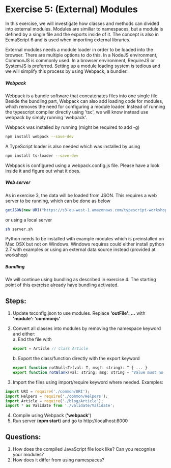 # Exercise 5: (External) Modules
In this exercise, we will investigate how classes and methods can divided into external modules. Modules are similiar to namespaces, but a module is defined by a single file and the exports inside of it.
The concept is also in EcmaScript 6 and is used when importing external libraries.

External modules needs a module loader in order to be loaded into the browser. There are multiple options to do this. In a NodeJS environment, CommonJS is commonly used. 
In a browser environment, RequireJS or SystemJS is preferred. Setting up a module loading system is tedious and we will simplify this process by using Webpack, a bundler.

##### Webpack
Webpack is a bundle software that concatenates files into one single file. Beside the bundling part, Webpack can also add loading code for modules, which removes the need for configuring a module loader.
Instead of running the typescript compiler directly using 'tsc', we will know instead use webpack by simply running 'webpack'.

Webpack was installed by running (might be required to add -g)
```sh
npm install webpack --save-dev
```

A TypeScript loader is also needed which was installed by using
```sh
npm install ts-loader --save-dev
``` 
Webpack is configured using a webpack.config.js file. Please have a look inside it and figure out what it does. 

##### Web server  
As in exercise 3, the data will be loaded from JSON. This requires a web server to be running, which can be done as below
```javascript
getJSON(new URI("https://s3-eu-west-1.amazonaws.com/typescript-workshop/articles.json"), data => { .. });
```  
or using a local server    
```sh
sh server.sh
```
Python needs to be installed with example modules which is preinstalled on Mac OSX but not on Windows. Windows requires could either install python 2.7 with examples or using an external data source instead (provided at workshop)

##### Bundling
We will continue using bundling as described in exercise 4. The starting point of this exercise already have bundling activated.

## Steps:
1. Update tsconfig.json to use modules. Replace **'outFile': ...** with **'module': 'commonjs'**
2. Convert all classes into modules by removing the namespace keyword and either:  
   a. End the file with
   ```javascript
   export = Article // Class Article
   ```
   b. Export the class/function directly with the export keyword  
   
    ```javascript
    export function notNull<T>(val: T, msg?: string): T { ... }
    export function notBlank(val: string, msg: string = "Value must no be blank"): string { ... }
    ```
  
3. Import the files using import/require keyword where needed. Examples:
  ```javascript
import URI = require('./common/URI');
import Helpers = require('./common/Helpers');
import Article = require('./blog/Article');
import * as Validate from './validate/Validate';
   ```
   
4. Compile using Webpack (**'webpack'**)
5. Run server (**npm start**) and go to http://localhost:8000

   
## Questions:
1. How does the compiled JavaScript file look like? Can you recognise your modules?
2. How does it differ from using namespaces?